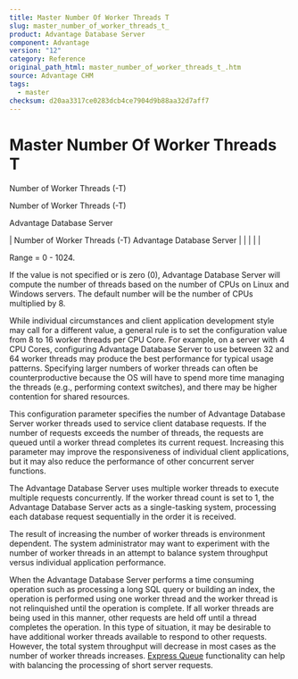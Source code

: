 ```yaml
---
title: Master Number Of Worker Threads T
slug: master_number_of_worker_threads_t_
product: Advantage Database Server
component: Advantage
version: "12"
category: Reference
original_path_html: master_number_of_worker_threads_t_.htm
source: Advantage CHM
tags:
  - master
checksum: d20aa3317ce0283dcb4ce7904d9b88aa32d7aff7
---
```


# Master Number Of Worker Threads T

Number of Worker Threads (-T)

Number of Worker Threads (-T)

Advantage Database Server

| Number of Worker Threads (-T)  Advantage Database Server |  |  |  |  |

Range = 0 - 1024.

If the value is not specified or is zero (0), Advantage Database Server will compute the number of threads based on the number of CPUs on Linux and Windows servers. The default number will be the number of CPUs multiplied by 8.

While individual circumstances and client application development style may call for a different value, a general rule is to set the configuration value from 8 to 16 worker threads per CPU Core. For example, on a server with 4 CPU Cores, configuring Advantage Database Server to use between 32 and 64 worker threads may produce the best performance for typical usage patterns. Specifying larger numbers of worker threads can often be counterproductive because the OS will have to spend more time managing the threads (e.g., performing context switches), and there may be higher contention for shared resources.

This configuration parameter specifies the number of Advantage Database Server worker threads used to service client database requests. If the number of requests exceeds the number of threads, the requests are queued until a worker thread completes its current request. Increasing this parameter may improve the responsiveness of individual client applications, but it may also reduce the performance of other concurrent server functions.

The Advantage Database Server uses multiple worker threads to execute multiple requests concurrently. If the worker thread count is set to 1, the Advantage Database Server acts as a single-tasking system, processing each database request sequentially in the order it is received.

The result of increasing the number of worker threads is environment dependent. The system administrator may want to experiment with the number of worker threads in an attempt to balance system throughput versus individual application performance.

When the Advantage Database Server performs a time consuming operation such as processing a long SQL query or building an index, the operation is performed using one worker thread and the worker thread is not relinquished until the operation is complete. If all worker threads are being used in this manner, other requests are held off until a thread completes the operation. In this type of situation, it may be desirable to have additional worker threads available to respond to other requests. However, the total system throughput will decrease in most cases as the number of worker threads increases. [Express Queue](master_express_queue.md) functionality can help with balancing the processing of short server requests.
